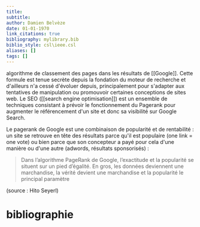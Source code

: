 ```yaml
---
title: 
subtitle:
author: Damien Belvèze
date: 01-01-1970
link_citations: true
bibliography: mylibrary.bib
biblio_style: csl\ieee.csl
aliases: []
tags: []
---
```


algorithme de classement des pages dans les résultats de [[Google]]. Cette formule est tenue secrète depuis la fondation du moteur de recherche et d'ailleurs n'a cessé d'évoluer depuis, principalement pour s'adapter aux tentatives de manipulation ou promouvoir certaines conceptions de sites web. Le SEO ([[search engine optimisation]]) est un ensemble de techniques consistant à prévoir le fonctionnement du Pagerank pour augmenter le référencement d'un site et donc sa visibilité sur Google Search.

Le pagerank de Google est une combinaison de popularité et de rentabilité : 
un site se retrouve en tête des résultats parce qu'il est populaire (one link = one vote) ou bien parce que son concepteur a payé pour cela d'une manière ou d'une autre (adwords, résultats sponsorisés) : 

>Dans l’algorithme PageRank de Google, l’exactitude et la popularité se situent sur un pied d’égalité. En gros, les données deviennent une marchandise, la vérité devient une marchandise et la popularité le principal paramètre

(source : Hito Seyerl)



# bibliographie

